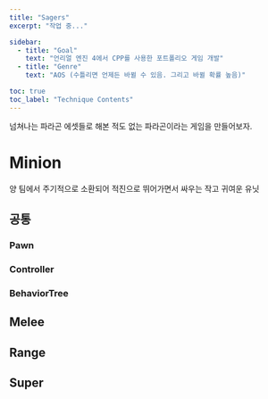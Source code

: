 ```yaml
---
title: "Sagers"
excerpt: "작업 중..."

sidebar:
  - title: "Goal"
    text: "언리얼 엔진 4에서 CPP를 사용한 포트폴리오 게임 개발"
  - title: "Genre"
    text: "AOS (수틀리면 언제든 바뀔 수 있음. 그리고 바뀔 확률 높음)"

toc: true
toc_label: "Technique Contents"
---
```


넘쳐나는 파라곤 에셋들로 해본 적도 없는 파라곤이라는 게임을 만들어보자.

# Minion

양 팀에서 주기적으로 소환되어 적진으로 뛰어가면서 싸우는 작고 귀여운 유닛

## 공통

### Pawn

### Controller

### BehaviorTree

## Melee

## Range

## Super
